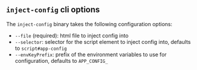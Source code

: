 ## `inject-config` cli options

The `inject-config` binary takes the following configuration options:

- `--file` (required): html file to inject config into
- `--selector`: selector for the script element to inject config into, defaults
  to `script#app-config`
- `--envKeyPrefix`: prefix of the environment variables to use for
  configuration, defaults to `APP_CONFIG_`
